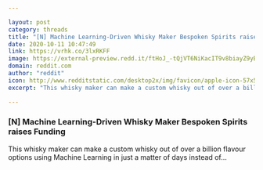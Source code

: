```yaml
---

layout: post
category: threads
title: "[N] Machine Learning-Driven Whisky Maker Bespoken Spirits raises Funding"
date: 2020-10-11 10:47:49
link: https://vrhk.co/3lxRKFF
image: https://external-preview.redd.it/ftHoJ_-tQjVT6NiKacIT9v8biayZ9yBUW3PW2gHIWfk.jpg?width=500&height=261.780104712&auto=webp&crop=500:261.780104712,smart&s=927bf5235a2ef4cbfa97319754cc4f9a03d16252
domain: reddit.com
author: "reddit"
icon: http://www.redditstatic.com/desktop2x/img/favicon/apple-icon-57x57.png
excerpt: "This whisky maker can make a custom whisky out of over a billion flavour options using Machine Learning in just a matter of days instead of..."

---
```


### [N] Machine Learning-Driven Whisky Maker Bespoken Spirits raises Funding

This whisky maker can make a custom whisky out of over a billion flavour options using Machine Learning in just a matter of days instead of...